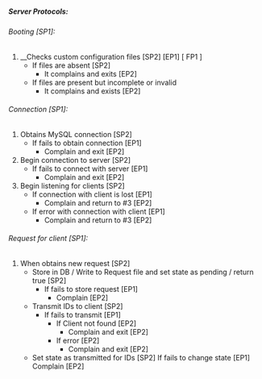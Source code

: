 ##### Server Protocols:
###### Booting [SP1]:
1. __Checks custom configuration files [SP2] [EP1] [ FP1 ]
    * If files are absent [SP2]
      * It complains and exits [EP2]
    * If files are present but incomplete or invalid 
      * It complains and exists [EP2]

###### Connection [SP1]:
1. Obtains MySQL connection [SP2]
    * If fails to obtain connection [EP1]
      * Complain and exit [EP2]
2. Begin connection to server [SP2]
    * If fails to connect with server [EP1]
      * Complain and exit [EP2]
3. Begin listening for clients [SP2]
    * If connection with client is lost [EP1]
      * Complain and return to #3 [EP2]
    * If error with connection with client [EP1]
      * Complain and return to #3 [EP2]

###### Request for client [SP1]:
1. When obtains new request [SP2]
    * Store in DB / Write to Request file and set state as pending / return true [SP2]
      * If fails to store request [EP1]
        * Complain [EP2]
    * Transmit IDs to client [SP2]
      * If fails to transmit [EP1]
        * If Client not found [EP2]
          * Complain and exit [EP2]
        * If error [EP2]
          * Complain and exit [EP2]
    * Set state as transmitted for IDs [SP2]
If fails to change state [EP1]
Complain [EP2]
